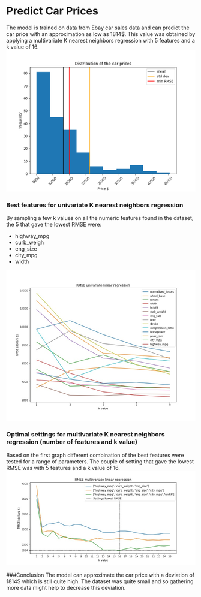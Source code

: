 # Predict Car Prices

The model is trained on data from Ebay car sales data and can predict the car price with an approximation as low as 1814$. This value was obtained by applying a multivariate K nearest neighbors regression with 5 features and a k value of 16. 
![image](hist_car_prices.tiff)
### Best features for univariate K nearest neighbors regression 
 By sampling a few k values on all the numeric features found in the dataset, the 5 that gave the lowest RMSE were:
- highway_mpg 
- curb_weigh
- eng_size 
- city_mpg 
- width

![image](rmse_univariate.jpg)

### Optimal settings for multivariate K nearest neighbors regression (number of features and k value)
Based on the first graph different combination of the best features were tested for a range of parameters. The couple of setting that gave the lowest RMSE was with 5 features and a k value of 16. 
![image](rmse_multivariate.jpg)

###Conclusion 
The model can approximate the car price with a deviation of 1814$ which is still quite high. The dataset was quite small and so gathering more data might help to decrease this deviation.
